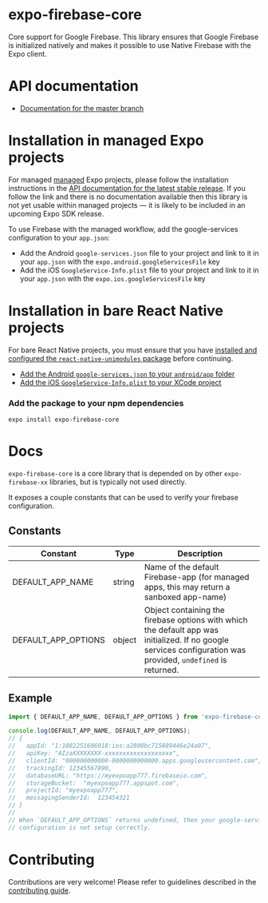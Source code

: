 
# expo-firebase-core

Core support for Google Firebase. This library ensures that Google Firebase is initialized natively and makes it possible to use 
Native Firebase with the Expo client.

# API documentation

- [Documentation for the master branch](https://github.com/expo/expo/blob/master/docs/pages/versions/unversioned/sdk/firebase-core.md)

# Installation in managed Expo projects

For managed [managed](https://docs.expo.io/versions/latest/introduction/managed-vs-bare/) Expo projects, please follow the installation instructions in the [API documentation for the latest stable release](#api-documentation). If you follow the link and there is no documentation available then this library is not yet usable within managed projects &mdash; it is likely to be included in an upcoming Expo SDK release.

To use Firebase with the managed workflow, add the google-services configuration to your `app.json`:

- Add the Android `google-services.json` file to your project and link to it in your `app.json` with the `expo.android.googleServicesFile` key
- Add the iOS `GoogleService-Info.plist` file to your project and link to it in your `app.json` with the `expo.ios.googleServicesFile` key


# Installation in bare React Native projects

For bare React Native projects, you must ensure that you have [installed and configured the `react-native-unimodules` package](https://github.com/unimodules/react-native-unimodules) before continuing.

- [Add the Android `google-services.json` to your `android/app` folder](https://firebase.google.com/docs/android/setup#add-config-file)
- [Add the iOS `GoogleService-Info.plist` to your XCode project](https://firebase.google.com/docs/ios/setup#add-config-file)


### Add the package to your npm dependencies

```
expo install expo-firebase-core
```


# Docs

`expo-firebase-core` is a core library that is depended on by other `expo-firebase-xx` libraries, but is typically not used directly.

It exposes a couple constants that can be used to verify your firebase configuration.

## Constants


| Constant            | Type   | Description                                                                                                                                                   |
| ------------------- | ------ | ------------------------------------------------------------------------------------------------------------------------------------------------------------- |
| DEFAULT_APP_NAME    | string | Name of the default Firebase-app (for managed apps, this may return a sanboxed app-name)                                                                      |
| DEFAULT_APP_OPTIONS | object | Object containing the firebase options with which the default app was initialized. If no google services configuration was provided, `undefined` is returned. |


## Example

```js
import { DEFAULT_APP_NAME, DEFAULT_APP_OPTIONS } from 'expo-firebase-core';

console.log(DEFAULT_APP_NAME, DEFAULT_APP_OPTIONS);
// {
//   appId: "1:1082251606918:ios:a2800bc715889446e24a07",
//   apiKey: "AIzaXXXXXXXX-xxxxxxxxxxxxxxxxxxx",
//   clientId: "000000000000-0000000000000.apps.googleusercontent.com",
//   trackingId: 12345567890,
//   databaseURL: "https://myexpoapp777.firebaseio.com",
//   storageBucket:  "myexpoapp777.appspot.com",
//   projectId: "myexpoapp777",
//   messagingSenderId:  123454321
// }
//
// When `DEFAULT_APP_OPTIONS` returns undefined, then your google-services
// configuration is not setup correctly.
```

# Contributing

Contributions are very welcome! Please refer to guidelines described in the [contributing guide]( https://github.com/expo/expo#contributing).